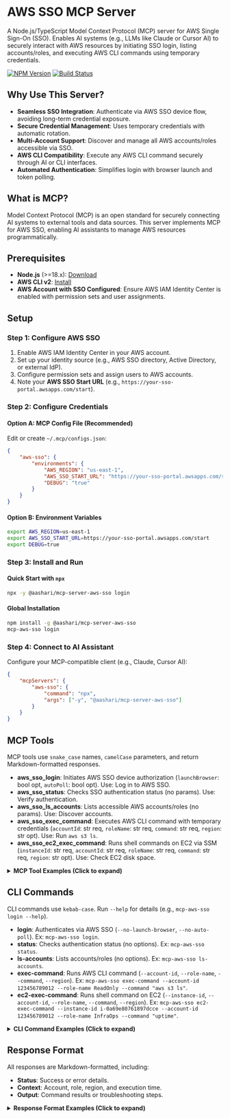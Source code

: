 # AWS SSO MCP Server

A Node.js/TypeScript Model Context Protocol (MCP) server for AWS Single Sign-On (SSO). Enables AI systems (e.g., LLMs like Claude or Cursor AI) to securely interact with AWS resources by initiating SSO login, listing accounts/roles, and executing AWS CLI commands using temporary credentials.

[![NPM Version](https://img.shields.io/npm/v/@aashari/mcp-server-aws-sso)](https://www.npmjs.com/package/@aashari/mcp-server-aws-sso)
[![Build Status](https://img.shields.io/github/workflow/status/aashari/mcp-server-aws-sso/CI)](https://github.com/aashari/mcp-server-aws-sso/actions)

## Why Use This Server?

- **Seamless SSO Integration**: Authenticate via AWS SSO device flow, avoiding long-term credential exposure.
- **Secure Credential Management**: Uses temporary credentials with automatic rotation.
- **Multi-Account Support**: Discover and manage all AWS accounts/roles accessible via SSO.
- **AWS CLI Compatibility**: Execute any AWS CLI command securely through AI or CLI interfaces.
- **Automated Authentication**: Simplifies login with browser launch and token polling.

## What is MCP?

Model Context Protocol (MCP) is an open standard for securely connecting AI systems to external tools and data sources. This server implements MCP for AWS SSO, enabling AI assistants to manage AWS resources programmatically.

## Prerequisites

- **Node.js** (>=18.x): [Download](https://nodejs.org/)
- **AWS CLI v2**: [Install](https://aws.amazon.com/cli/)
- **AWS Account with SSO Configured**: Ensure AWS IAM Identity Center is enabled with permission sets and user assignments.

## Setup

### Step 1: Configure AWS SSO

1. Enable AWS IAM Identity Center in your AWS account.
2. Set up your identity source (e.g., AWS SSO directory, Active Directory, or external IdP).
3. Configure permission sets and assign users to AWS accounts.
4. Note your **AWS SSO Start URL** (e.g., `https://your-sso-portal.awsapps.com/start`).

### Step 2: Configure Credentials

#### Option A: MCP Config File (Recommended)

Edit or create `~/.mcp/configs.json`:

```json
{
	"aws-sso": {
		"environments": {
			"AWS_REGION": "us-east-1",
			"AWS_SSO_START_URL": "https://your-sso-portal.awsapps.com/start",
			"DEBUG": "true"
		}
	}
}
```

#### Option B: Environment Variables

```bash
export AWS_REGION=us-east-1
export AWS_SSO_START_URL=https://your-sso-portal.awsapps.com/start
export DEBUG=true
```

### Step 3: Install and Run

#### Quick Start with `npx`

```bash
npx -y @aashari/mcp-server-aws-sso login
```

#### Global Installation

```bash
npm install -g @aashari/mcp-server-aws-sso
mcp-aws-sso login
```

### Step 4: Connect to AI Assistant

Configure your MCP-compatible client (e.g., Claude, Cursor AI):

```json
{
	"mcpServers": {
		"aws-sso": {
			"command": "npx",
			"args": ["-y", "@aashari/mcp-server-aws-sso"]
		}
	}
}
```

## MCP Tools

MCP tools use `snake_case` names, `camelCase` parameters, and return Markdown-formatted responses.

- **aws_sso_login**: Initiates AWS SSO device authorization (`launchBrowser`: bool opt, `autoPoll`: bool opt). Use: Log in to AWS SSO.
- **aws_sso_status**: Checks SSO authentication status (no params). Use: Verify authentication.
- **aws_sso_ls_accounts**: Lists accessible AWS accounts/roles (no params). Use: Discover accounts.
- **aws_sso_exec_command**: Executes AWS CLI command with temporary credentials (`accountId`: str req, `roleName`: str req, `command`: str req, `region`: str opt). Use: Run `aws s3 ls`.
- **aws_sso_ec2_exec_command**: Runs shell commands on EC2 via SSM (`instanceId`: str req, `accountId`: str req, `roleName`: str req, `command`: str req, `region`: str opt). Use: Check EC2 disk space.

<details>
<summary><b>MCP Tool Examples (Click to expand)</b></summary>

### `aws_sso_login`

**Basic Login:**
```json
{}
```

**Custom Login Options:**
```json
{
  "launchBrowser": false,
  "autoPoll": true
}
```

### `aws_sso_status`

**Check Authentication Status:**
```json
{}
```

### `aws_sso_ls_accounts`

**List All Accounts and Roles:**
```json
{}
```

### `aws_sso_exec_command`

**List S3 Buckets:**
```json
{
  "accountId": "123456789012", 
  "roleName": "ReadOnly",
  "command": "aws s3 ls"
}
```

**Describe EC2 Instances in a Specific Region:**
```json
{
  "accountId": "123456789012",
  "roleName": "AdminRole",
  "command": "aws ec2 describe-instances --query 'Reservations[*].Instances[*].[InstanceId,State.Name,InstanceType]' --output table",
  "region": "us-west-2"
}
```

### `aws_sso_ec2_exec_command`

**Check System Resources:**
```json
{
  "instanceId": "i-0a69e80761897dcce",
  "accountId": "123456789012",
  "roleName": "InfraOps",
  "command": "uptime && df -h && free -m"
}
```

</details>

## CLI Commands

CLI commands use `kebab-case`. Run `--help` for details (e.g., `mcp-aws-sso login --help`).

- **login**: Authenticates via AWS SSO (`--no-launch-browser`, `--no-auto-poll`). Ex: `mcp-aws-sso login`.
- **status**: Checks authentication status (no options). Ex: `mcp-aws-sso status`.
- **ls-accounts**: Lists accounts/roles (no options). Ex: `mcp-aws-sso ls-accounts`.
- **exec-command**: Runs AWS CLI command (`--account-id`, `--role-name`, `--command`, `--region`). Ex: `mcp-aws-sso exec-command --account-id 123456789012 --role-name ReadOnly --command "aws s3 ls"`.
- **ec2-exec-command**: Runs shell command on EC2 (`--instance-id`, `--account-id`, `--role-name`, `--command`, `--region`). Ex: `mcp-aws-sso ec2-exec-command --instance-id i-0a69e80761897dcce --account-id 123456789012 --role-name InfraOps --command "uptime"`.

<details>
<summary><b>CLI Command Examples (Click to expand)</b></summary>

### Login

**Standard Login (launches browser and polls automatically):**
```bash
mcp-aws-sso login
```

**Login without Browser Launch:**
```bash
mcp-aws-sso login --no-launch-browser
```

### Execute AWS Commands

**List S3 Buckets:**
```bash
mcp-aws-sso exec-command \
  --account-id 123456789012 \
  --role-name ReadOnly \
  --command "aws s3 ls"
```

**List EC2 Instances with Specific Region:**
```bash
mcp-aws-sso exec-command \
  --account-id 123456789012 \
  --role-name AdminRole \
  --region us-west-2 \
  --command "aws ec2 describe-instances --output table"
```

### Execute EC2 Commands

**Check System Resources:**
```bash
mcp-aws-sso ec2-exec-command \
  --instance-id i-0a69e80761897dcce \
  --account-id 123456789012 \
  --role-name InfraOps \
  --command "uptime && df -h && free -m"
```

</details>

## Response Format

All responses are Markdown-formatted, including:

- **Status**: Success or error details.
- **Context**: Account, role, region, and execution time.
- **Output**: Command results or troubleshooting steps.

<details>
<summary><b>Response Format Examples (Click to expand)</b></summary>

### MCP Tool Response Example (`aws_sso_exec_command`)

```markdown
# AWS SSO: Command Result

**Account/Role:** 123456789012/ReadOnly
**Region:** us-east-1 (Default: ap-southeast-1)

## Command
```bash
aws s3 ls
```

## Output
```
2023-01-15 08:42:53 my-bucket-1
2023-05-22 14:18:19 my-bucket-2
2024-02-10 11:05:37 my-logs-bucket
```

*Executed: 2025-05-19 06:21:49 UTC*
```

### Error Response Example

```markdown
# ❌ AWS SSO: Command Error

**Account/Role:** 123456789012/ReadOnly
**Region:** us-east-1 (Default: ap-southeast-1)

## Command
```bash
aws s3api get-object --bucket restricted-bucket --key secret.txt output.txt
```

## Error: Permission Denied
The role `ReadOnly` does not have permission to execute this command.

## Error Details
```
An error occurred (AccessDenied) when calling the GetObject operation: Access Denied
```

### Troubleshooting
#### Available Roles
- AdminAccess
- PowerUserAccess
- S3FullAccess

Try executing the command again using one of the roles listed above that has appropriate permissions.

*Executed: 2025-05-19 06:17:49 UTC*
```

</details>

## Development

```bash
# Clone repository
git clone https://github.com/aashari/mcp-server-aws-sso.git
cd mcp-server-aws-sso

# Install dependencies
npm install

# Run in development mode
npm run dev:server

# Run tests
npm test
```

## Contributing

Contributions are welcome! Please:

1. Fork the repository.
2. Create a feature branch (`git checkout -b feature/xyz`).
3. Commit changes (`git commit -m "Add xyz feature"`).
4. Push to the branch (`git push origin feature/xyz`).
5. Open a pull request.

See [CONTRIBUTING.md](CONTRIBUTING.md) for details.

## License

[ISC License](LICENSE)

## About

Built with Node.js/TypeScript, this MCP server streamlines AI-driven AWS resource management using SSO. For issues or feedback, open a GitHub issue or contact the maintainer at [your-email@example.com].
